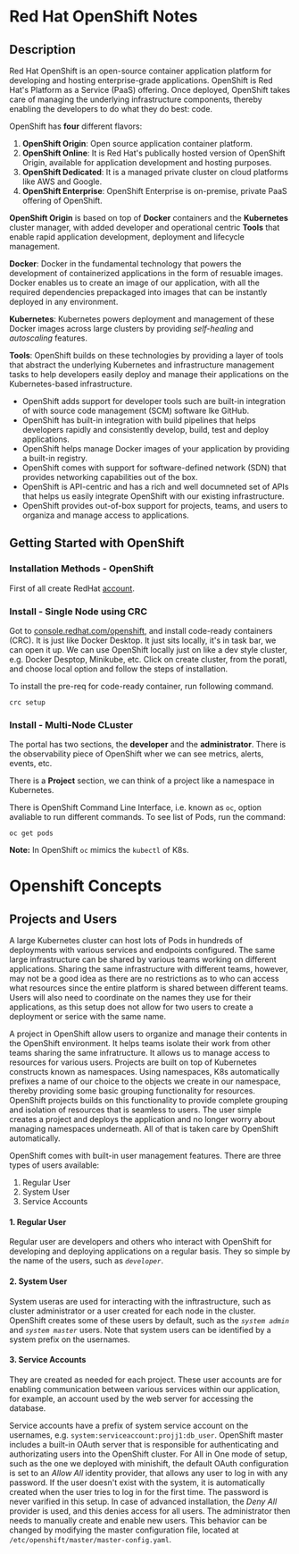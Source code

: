 # Red Hat OpenShift Notes

## Description
Red Hat OpenShift is an open-source container application platform for developing and hosting enterprise-grade applications. OpenShift is Red Hat's Platform as a Service (PaaS) offering. Once deployed, OpenShift takes care of managing the underlying infrastructure components, thereby enabling the developers to do what they do best: code. 

OpenShift has **four** different flavors:
1. **OpenShift Origin**: Open source application container platform. 
2. **OpenShift Online**: It is Red Hat's publically hosted version of OpenShift Origin, available for application development and hosting purposes. 
3. **OpenShift Dedicated**: It is a managed private cluster on cloud platforms like AWS and Google.  
4. **OpenShift Enterprise**: OpenShift Enterprise is on-premise, private PaaS offering of OpenShift. 

**OpenShift Origin** is based on top of **Docker** containers and the **Kubernetes** cluster manager, with added developer and operational centric **Tools** that enable rapid application development, deployment and lifecycle management. 

**Docker**: Docker in the fundamental technology that powers the development of containerized applications in the form of resuable images. Docker enables us to create an image of our application, with all the required dependencies prepackaged into images that can be instantly deployed in any environment.  

**Kubernetes**: Kubernetes powers deployment and management of these Docker images across large clusters by providing *self-healing* and *autoscaling* features. 

**Tools**: OpenShift builds on these technologies by providing a layer of tools that abstract the underlying Kubernetes and infrastructure management tasks to help developers easily deploy and manage their applications on the Kubernetes-based infrastructure. 
- OpenShift adds support for developer tools such are built-in integration of with source code management (SCM) software lke GitHub. 
- OpenShift has built-in integration with build pipelines that helps developers rapidly and consistently develop, build, test and deploy applications. 
- OpenShift helps manage Docker images of your application by providing a built-in registry. 
- OpenShift comes with support for software-defined network (SDN) that provides networking capabilities out of the box. 
- OpenShift is API-centric and has a rich and well documneted set of APIs that helps us easily integrate OpenShift with our existing infrastructure. 
- OpenShift provides out-of-box support for projects, teams, and users to organiza and manage access to applications.

## Getting Started with OpenShift

### Installation Methods - OpenShift
First of all create RedHat [account](https://www.redhat.com/wapps/ugc/register.html?_flowId=register-flow&_flowExecutionKey=e1s1). 

### Install - Single Node using CRC 
Got to [console.redhat.com/openshift](http://console.redhat.com/openshift), and install code-ready containers (CRC). It is just like Docker Desktop. It just sits locally, it's in task bar, we can open it up. We can use OpenShift locally just on like a dev style cluster, e.g. Docker Desptop, Minikube, etc. Click on create cluster, from the poratl, and choose local option and follow the steps of installation. 

To install the pre-req for code-ready container, run following command. 

`crc setup`

### Install - Multi-Node CLuster 
The portal has two sections, the **developer** and the **administrator**. There is the observability piece of OpenShift wher we can see metrics, alerts, events, etc. 

There is a **Project** section, we can think of a project like a namespace in Kubernetes.  

There is OpenShift Command Line Interface, i.e. known as `oc`, option avaliable to run different commands. 
To see list of Pods, run the command:

`oc get pods`

**Note:** In OpenShift `oc` mimics the `kubectl` of K8s. 

# Openshift Concepts

## Projects and Users
A large Kubernetes cluster can host lots of Pods in hundreds of deployments with various services and endpoints configured. The same large infrastructure can be shared by various teams working on different applications. Sharing the same infrastructure with different teams, however, may not be a good idea as there are no restrictions as to who can access what resources since the entire platform is shared between different teams. Users will also need to coordinate on the names they use for their applications, as this setup does not allow for two users to create a deployment or serice with the same name. 

A project in OpenShift allow users to organize and manage their contents in the OpenShift environment. It helps teams isolate their work from other teams sharing the same infratructure. It allows us to manage access to resources for various users. Projects are built on top of Kubernetes constructs known as namespaces. Using namespaces, K8s automatically prefixes a name of our choice to the objects we create in our namespace, thereby providing some basic grouping functionality for resources. OpenShift projects builds on this functionality to provide complete grouping and isolation of resources that is seamless to users. The user simple creates a project and deploys the application and no longer worry about managing namespaces underneath. All of that is taken care by OpenShift automatically. 

OpenShift comes with built-in user management features. There are three types of users available:
1. Regular User
2. System User
3. Service Accounts

#### 1. Regular User

Regular user are developers and others who interact with OpenShift for developing and deploying applications on a regular basis. They so simple by the name of the users, such as *`developer`*. 

#### 2. System User

System useras are used for interacting with the inftrastructure, such as cluster administrator or a user created for each node in the cluster. OpenShift creates some of these users by default, such as the *`system admin`* and *`system master`* users. 
Note that system users can be identified by a system prefix on the usernames. 

#### 3. Service Accounts
They are created as needed for each project. These user accounts are for enabling communication between various services within our application, for example, an account used by the web server for accessing the database. 

Service accounts have a prefix of system service account on the usernames, e.g. `system:serviceaccount:projj1:db_user`. OpenShift master includes a built-in OAuth server that is responsible for authenticating and authorizating users into the OpenShift cluster. For All in One mode of setup, such as the one we deployed with minishift, the default OAuth configuration is set to an *Allow All* identity provider, that allows any user to log in with any password. If the user doesn't exist with the system, it is automatically created when the user tries to log in for the first time. The password is never varified in this setup. In case of advanced installation, the *Deny All* provider is used, and this denies access for all users. The administrator then needs to manually create and enable new users. This behavior can be changed by modifying the master configuration file, located at `/etc/openshift/master/master-config.yaml`. 